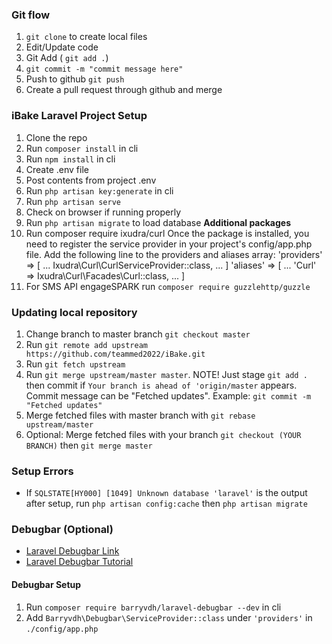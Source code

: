 ### Git flow

1. `git clone` to create local files
2. Edit/Update code
3. Git Add ( `git add .`)
4. `git commit -m "commit message here"`
5. Push to github `git push`
6. Create a pull request through github and merge

### iBake Laravel Project Setup

1. Clone the repo
2. Run `composer install` in cli
3. Run `npm install` in cli
4. Create .env file
5. Post contents from project .env
6. Run `php artisan key:generate` in cli
7. Run `php artisan serve`
8. Check on browser if running properly
9. Run `php artisan migrate` to load database
    **Additional packages**
11. Run composer require ixudra/curl
 Once the package is installed, you need to register the service provider in your project's config/app.php file. Add the following line to the providers  and aliases array:
'providers' => [
    ...
    Ixudra\Curl\CurlServiceProvider::class,
    ...
]
'aliases' => [
    ...
    'Curl' => Ixudra\Curl\Facades\Curl::class,
    ...
]
12. For SMS API engageSPARK run `composer require guzzlehttp/guzzle`



### Updating local repository
1. Change branch to master branch `git checkout master`
2. Run `git remote add upstream https://github.com/teammed2022/iBake.git`
3. Run `git fetch upstream`
4. Run `git merge upstream/master master`.
NOTE!
Just stage `git add .` then commit if `Your branch is ahead of 'origin/master` appears.
Commit message can be "Fetched updates". Example: `git commit -m "Fetched updates"`
5. Merge fetched files with master branch with `git rebase upstream/master`
6. Optional: Merge fetched files with your branch `git checkout (YOUR BRANCH)` then `git merge master`




### Setup Errors

-   If `SQLSTATE[HY000] [1049] Unknown database 'laravel'` is the output after setup, run `php artisan config:cache` then `php artisan migrate`

### Debugbar (Optional)

-   [Laravel Debugbar Link](https://github.com/barryvdh/laravel-debugbar)
-   [Laravel Debugbar Tutorial](https://youtu.be/2mqsVzgsV_c?t=1975)

#### Debugbar Setup

1. Run `composer require barryvdh/laravel-debugbar --dev` in cli
2. Add `Barryvdh\Debugbar\ServiceProvider::class` under `'providers'` in `./config/app.php`

